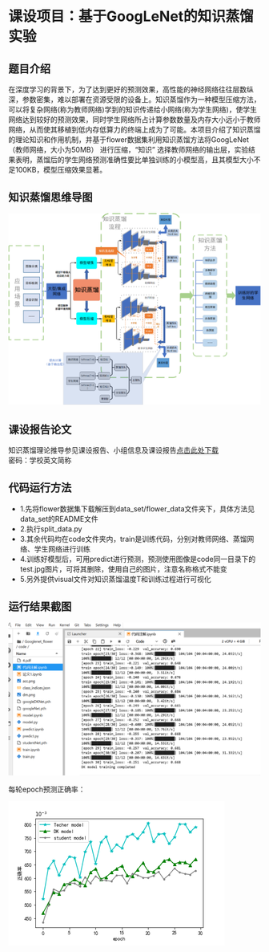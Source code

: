 # 课设项目：基于GoogLeNet的知识蒸馏实验
## 题目介绍
在深度学习的背景下，为了达到更好的预测效果，高性能的神经网络往往层数纵深，参数密集，难以部署在资源受限的设备上。知识蒸馏作为一种模型压缩方法，可以将复杂网络(称为教师网络)学到的知识传递给小网络(称为学生网络)，使学生网络达到较好的预测效果，同时学生网络所占计算参数数量及内存大小远小于教师网络，从而使其移植到低内存低算力的终端上成为了可能。本项目介绍了知识蒸馏的理论知识和作用机制，并基于flower数据集利用知识蒸馏方法将GoogLeNet（教师网络，大小为50MB） 进行压缩，“知识” 选择教师网络的输出层，实验结果表明，蒸馏后的学生网络预测准确性要比单独训练的小模型高，且其模型大小不足100KB，模型压缩效果显著。
## 知识蒸馏思维导图
![](pc1.png)
## 课设报告论文
知识蒸馏理论推导参见课设报告、小组信息及课设报告[点击此处下载](https://pan.baidu.com/s/1CGlX_Zh3NEI5ozIYJLf91Q)</br>
密码：学校英文简称
## 代码运行方法
* 1.先将flower数据集下载解压到data_set/flower_data文件夹下，具体方法见data_set的README文件
* 2.执行split_data.py
* 3.其余代码均在code文件夹内，train是训练代码，分别对教师网络、蒸馏网络、学生网络进行训练
* 4.训练好模型后，可用predict进行预测，预测使用图像是code同一目录下的test.jpg图片，可将其删除，使用自己的图片，注意名称格式不能变
* 5.另外提供visual文件对知识蒸馏温度T和训练过程进行可视化
## 运行结果截图
![](pc2.png)

每轮epoch预测正确率：

![](acc.png)
